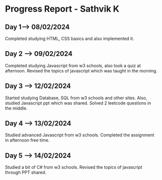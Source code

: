 # Progress Report - Sathvik K
## Day 1--> 08/02/2024
Completed studying HTML, CSS basics and also implemented it.

## Day 2 --> 09/02/2024
Completed studying Javascript from w3 schools, also took a quiz at afternoon.
Revised the topics of javascript which was taught in the morning.


## Day 3 --> 12/02/2024
Started studying Database, SQL from w3 schools and other sites.
Also, studied Javascript ppt which was shared.
Solved 2 leetcode questions in the middle.

## Day 4 --> 13/02/2024
Studied advanced Javascript from w3 schools.
Completed the assignment in afternoon free time.

## Day 5 --> 14/02/2024
Studied a bit of C# from w3 schools.
Revised the topics of javascript through PPT shared.
